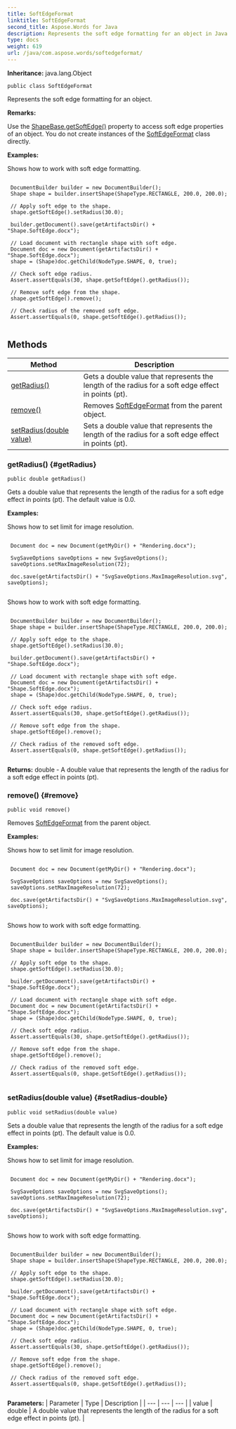 ```yaml
---
title: SoftEdgeFormat
linktitle: SoftEdgeFormat
second_title: Aspose.Words for Java
description: Represents the soft edge formatting for an object in Java.
type: docs
weight: 619
url: /java/com.aspose.words/softedgeformat/
---
```


**Inheritance:**
java.lang.Object
```
public class SoftEdgeFormat
```

Represents the soft edge formatting for an object.

 **Remarks:** 

Use the [ShapeBase.getSoftEdge()](../../com.aspose.words/shapebase/\#getSoftEdge) property to access soft edge properties of an object. You do not create instances of the [SoftEdgeFormat](../../com.aspose.words/softedgeformat/) class directly.

 **Examples:** 

Shows how to work with soft edge formatting.

```

 DocumentBuilder builder = new DocumentBuilder();
 Shape shape = builder.insertShape(ShapeType.RECTANGLE, 200.0, 200.0);

 // Apply soft edge to the shape.
 shape.getSoftEdge().setRadius(30.0);

 builder.getDocument().save(getArtifactsDir() + "Shape.SoftEdge.docx");

 // Load document with rectangle shape with soft edge.
 Document doc = new Document(getArtifactsDir() + "Shape.SoftEdge.docx");
 shape = (Shape)doc.getChild(NodeType.SHAPE, 0, true);

 // Check soft edge radius.
 Assert.assertEquals(30, shape.getSoftEdge().getRadius());

 // Remove soft edge from the shape.
 shape.getSoftEdge().remove();

 // Check radius of the removed soft edge.
 Assert.assertEquals(0, shape.getSoftEdge().getRadius());
 
```
## Methods

| Method | Description |
| --- | --- |
| [getRadius()](#getRadius) | Gets a double value that represents the length of the radius for a soft edge effect in points (pt). |
| [remove()](#remove) | Removes [SoftEdgeFormat](../../com.aspose.words/softedgeformat/) from the parent object. |
| [setRadius(double value)](#setRadius-double) | Sets a double value that represents the length of the radius for a soft edge effect in points (pt). |
### getRadius() {#getRadius}
```
public double getRadius()
```


Gets a double value that represents the length of the radius for a soft edge effect in points (pt). The default value is 0.0.

 **Examples:** 

Shows how to set limit for image resolution.

```

 Document doc = new Document(getMyDir() + "Rendering.docx");

 SvgSaveOptions saveOptions = new SvgSaveOptions();
 saveOptions.setMaxImageResolution(72);

 doc.save(getArtifactsDir() + "SvgSaveOptions.MaxImageResolution.svg", saveOptions);
 
```

Shows how to work with soft edge formatting.

```

 DocumentBuilder builder = new DocumentBuilder();
 Shape shape = builder.insertShape(ShapeType.RECTANGLE, 200.0, 200.0);

 // Apply soft edge to the shape.
 shape.getSoftEdge().setRadius(30.0);

 builder.getDocument().save(getArtifactsDir() + "Shape.SoftEdge.docx");

 // Load document with rectangle shape with soft edge.
 Document doc = new Document(getArtifactsDir() + "Shape.SoftEdge.docx");
 shape = (Shape)doc.getChild(NodeType.SHAPE, 0, true);

 // Check soft edge radius.
 Assert.assertEquals(30, shape.getSoftEdge().getRadius());

 // Remove soft edge from the shape.
 shape.getSoftEdge().remove();

 // Check radius of the removed soft edge.
 Assert.assertEquals(0, shape.getSoftEdge().getRadius());
 
```

**Returns:**
double - A double value that represents the length of the radius for a soft edge effect in points (pt).
### remove() {#remove}
```
public void remove()
```


Removes [SoftEdgeFormat](../../com.aspose.words/softedgeformat/) from the parent object.

 **Examples:** 

Shows how to set limit for image resolution.

```

 Document doc = new Document(getMyDir() + "Rendering.docx");

 SvgSaveOptions saveOptions = new SvgSaveOptions();
 saveOptions.setMaxImageResolution(72);

 doc.save(getArtifactsDir() + "SvgSaveOptions.MaxImageResolution.svg", saveOptions);
 
```

Shows how to work with soft edge formatting.

```

 DocumentBuilder builder = new DocumentBuilder();
 Shape shape = builder.insertShape(ShapeType.RECTANGLE, 200.0, 200.0);

 // Apply soft edge to the shape.
 shape.getSoftEdge().setRadius(30.0);

 builder.getDocument().save(getArtifactsDir() + "Shape.SoftEdge.docx");

 // Load document with rectangle shape with soft edge.
 Document doc = new Document(getArtifactsDir() + "Shape.SoftEdge.docx");
 shape = (Shape)doc.getChild(NodeType.SHAPE, 0, true);

 // Check soft edge radius.
 Assert.assertEquals(30, shape.getSoftEdge().getRadius());

 // Remove soft edge from the shape.
 shape.getSoftEdge().remove();

 // Check radius of the removed soft edge.
 Assert.assertEquals(0, shape.getSoftEdge().getRadius());
 
```

### setRadius(double value) {#setRadius-double}
```
public void setRadius(double value)
```


Sets a double value that represents the length of the radius for a soft edge effect in points (pt). The default value is 0.0.

 **Examples:** 

Shows how to set limit for image resolution.

```

 Document doc = new Document(getMyDir() + "Rendering.docx");

 SvgSaveOptions saveOptions = new SvgSaveOptions();
 saveOptions.setMaxImageResolution(72);

 doc.save(getArtifactsDir() + "SvgSaveOptions.MaxImageResolution.svg", saveOptions);
 
```

Shows how to work with soft edge formatting.

```

 DocumentBuilder builder = new DocumentBuilder();
 Shape shape = builder.insertShape(ShapeType.RECTANGLE, 200.0, 200.0);

 // Apply soft edge to the shape.
 shape.getSoftEdge().setRadius(30.0);

 builder.getDocument().save(getArtifactsDir() + "Shape.SoftEdge.docx");

 // Load document with rectangle shape with soft edge.
 Document doc = new Document(getArtifactsDir() + "Shape.SoftEdge.docx");
 shape = (Shape)doc.getChild(NodeType.SHAPE, 0, true);

 // Check soft edge radius.
 Assert.assertEquals(30, shape.getSoftEdge().getRadius());

 // Remove soft edge from the shape.
 shape.getSoftEdge().remove();

 // Check radius of the removed soft edge.
 Assert.assertEquals(0, shape.getSoftEdge().getRadius());
 
```

**Parameters:**
| Parameter | Type | Description |
| --- | --- | --- |
| value | double | A double value that represents the length of the radius for a soft edge effect in points (pt). |

